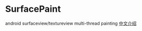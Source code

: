# SurfacePaint
android surfaceview/textureview multi-thread painting
[中文介绍](http://www.jianshu.com/p/e81aacb365bc)
